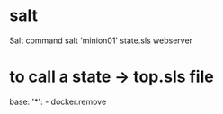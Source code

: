 # salt
Salt command
salt 'minion01' state.sls webserver
# to call a state -> top.sls file
base:
    '*':
        - docker.remove
